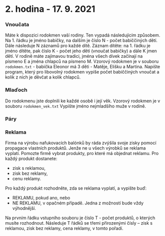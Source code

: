 # 2. hodina - 17. 9. 2021

### Vnoučata

Máte k dispozici rodokmen vaší rodiny. Ten vypadá následujícím způsobem.
Na 1. řádku je jméno babičky, na dalším je číslo N - počet babiččiných dětí. Dále následuje N záznamů pro každé dítě.
Záznam dítěte: na 1. řádku je jméno dítěte, pak číslo K - počet jeho dětí (vnoučat babičky) a dále K jmen dětí.
V rodině máte zajímavou tradici, jména všech dívek začínají na písmeno E a jména chlapců na písmeno M.
Vzorový rodokmen je v souboru `rodokmen.txt` - babička Eleonor má 3 děti - Matěje, Elišku a Martina.
Napište program, který pro libovolný rodokmen vypíše počet babiččiných vnoučat a kolik z nich je děvčat a kolik chlapců.

### Mlaďoch

Do rodokmenu jste doplnili ke každé osobě i její věk. Vzorový rodokmen je v souboru `rodokmen_vek.txt`
Vypište jméno nejmladšího muže v rodině.

### Páry


### Reklama

Firma na výrobu nafukovacích balónků by ráda zvýšila svoje zisky pomocí propagace vlastních produktů. Jenže ne u všech výrobků se reklama vyplatí. Pomozte firmě vybrat produkty, pro které má objednat reklamu.
Pro každý produkt dostanete:
- zisk s reklamou,
- zisk bez reklamy,
- cenu reklamy.

Pro každý produkt rozhodněte, zda se reklama vyplatí, a vypište buď:
- REKLAMU, pokud ano, nebo
- NE REKLAMU, v opačném případě.
Jedna z možností bude vždy výhodnější.

Na prvním řádku vstupního souboru je číslo T - počet produktů, o kterých musíte rozhodnout.
Následuje T řádků se třemi přirozenými čísly – zisk s reklamou, zisk bez reklamy, cena reklamy, v tomto pořadí.

